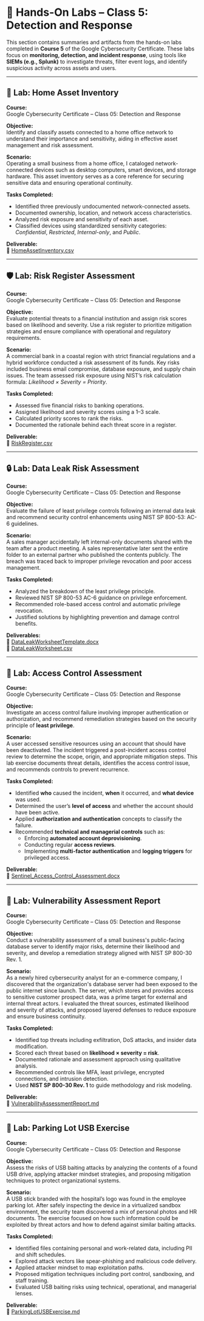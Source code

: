 # 🧪 Hands-On Labs – Class 5: Detection and Response

This section contains summaries and artifacts from the hands-on labs completed in **Course 5** of the Google Cybersecurity Certificate. These labs focus on **monitoring, detection, and incident response**, using tools like **SIEMs (e.g., Splunk)** to investigate threats, filter event logs, and identify suspicious activity across assets and users.

---

## 🧰 Lab: Home Asset Inventory

**Course:**  
Google Cybersecurity Certificate – Class 05: Detection and Response

**Objective:**  
Identify and classify assets connected to a home office network to understand their importance and sensitivity, aiding in effective asset management and risk assessment.

**Scenario:**  
Operating a small business from a home office, I cataloged network-connected devices such as desktop computers, smart devices, and storage hardware. This asset inventory serves as a core reference for securing sensitive data and ensuring operational continuity.

**Tasks Completed:**
- Identified three previously undocumented network-connected assets.
- Documented ownership, location, and network access characteristics.
- Analyzed risk exposure and sensitivity of each asset.
- Classified devices using standardized sensitivity categories: *Confidential*, *Restricted*, *Internal-only*, and *Public*.

**Deliverable:**  
📄 [HomeAssetInventory.csv](https://github.com/isaiahehlert/Portfolio/blob/main/Projects/Class-05-Detection-and-Response/HomeAssetInventory.csv)

---

## 🛡️ Lab: Risk Register Assessment

**Course:**  
Google Cybersecurity Certificate – Class 05: Detection and Response

**Objective:**  
Evaluate potential threats to a financial institution and assign risk scores based on likelihood and severity. Use a risk register to prioritize mitigation strategies and ensure compliance with operational and regulatory requirements.

**Scenario:**  
A commercial bank in a coastal region with strict financial regulations and a hybrid workforce conducted a risk assessment of its funds. Key risks included business email compromise, database exposure, and supply chain issues. The team assessed risk exposure using NIST’s risk calculation formula: *Likelihood × Severity = Priority*.

**Tasks Completed:**
- Assessed five financial risks to banking operations.
- Assigned likelihood and severity scores using a 1–3 scale.
- Calculated priority scores to rank the risks.
- Documented the rationale behind each threat score in a register.

**Deliverable:**  
📄 [RiskRegister.csv](https://github.com/isaiahehlert/Portfolio/blob/main/Projects/Class-05-Detection-and-Response/RiskRegister.csv)

---

## 🔒 Lab: Data Leak Risk Assessment

**Course:**  
Google Cybersecurity Certificate – Class 05: Detection and Response

**Objective:**  
Evaluate the failure of least privilege controls following an internal data leak and recommend security control enhancements using NIST SP 800-53: AC-6 guidelines.

**Scenario:**  
A sales manager accidentally left internal-only documents shared with the team after a product meeting. A sales representative later sent the entire folder to an external partner who published the contents publicly. The breach was traced back to improper privilege revocation and poor access management.

**Tasks Completed:**
- Analyzed the breakdown of the least privilege principle.
- Reviewed NIST SP 800-53 AC-6 guidance on privilege enforcement.
- Recommended role-based access control and automatic privilege revocation.
- Justified solutions by highlighting prevention and damage control benefits.

**Deliverables:**  
📄 [DataLeakWorksheetTemplate.docx](https://github.com/isaiahehlert/Portfolio/blob/main/Projects/Class-05-Detection-and-Response/DataLeakWorksheetTemplate.docx)  
📄 [DataLeakWorksheet.csv](https://github.com/isaiahehlert/Portfolio/blob/main/Projects/Class-05-Detection-and-Response/DataLeakWorksheet.csv)

---

## 🧩 Lab: Access Control Assessment

**Course:**  
Google Cybersecurity Certificate – Class 05: Detection and Response

**Objective:**  
Investigate an access control failure involving improper authentication or authorization, and recommend remediation strategies based on the security principle of **least privilege**.

**Scenario:**  
A user accessed sensitive resources using an account that should have been deactivated. The incident triggered a post-incident access control review to determine the scope, origin, and appropriate mitigation steps. This lab exercise documents threat details, identifies the access control issue, and recommends controls to prevent recurrence.

**Tasks Completed:**
- Identified **who** caused the incident, **when** it occurred, and **what device** was used.
- Determined the user’s **level of access** and whether the account should have been active.
- Applied **authorization and authentication** concepts to classify the failure.
- Recommended **technical and managerial controls** such as:
  - Enforcing **automated account deprovisioning**.
  - Conducting regular **access reviews**.
  - Implementing **multi-factor authentication** and **logging triggers** for privileged access.

**Deliverable:**  
📄 [Sentinel_Access_Control_Assessment.docx](https://github.com/isaiahehlert/Portfolio/blob/main/Projects/Class-05-Detection-and-Response/Sentinel_Access_Control_Assessment.docx)

---

## 🧮 Lab: Vulnerability Assessment Report

**Course:**  
Google Cybersecurity Certificate – Class 05: Detection and Response

**Objective:**  
Conduct a vulnerability assessment of a small business's public-facing database server to identify major risks, determine their likelihood and severity, and develop a remediation strategy aligned with NIST SP 800-30 Rev. 1.

**Scenario:**  
As a newly hired cybersecurity analyst for an e-commerce company, I discovered that the organization's database server had been exposed to the public internet since launch. The server, which stores and provides access to sensitive customer prospect data, was a prime target for external and internal threat actors. I evaluated the threat sources, estimated likelihood and severity of attacks, and proposed layered defenses to reduce exposure and ensure business continuity.

**Tasks Completed:**
- Identified top threats including exfiltration, DoS attacks, and insider data modification.
- Scored each threat based on **likelihood × severity = risk**.
- Documented rationale and assessment approach using qualitative analysis.
- Recommended controls like MFA, least privilege, encrypted connections, and intrusion detection.
- Used **NIST SP 800-30 Rev. 1** to guide methodology and risk modeling.

**Deliverable:**  
📄 [VulnerabilityAssessmentReport.md](https://github.com/isaiahehlert/Portfolio/blob/main/Projects/Class-05-Detection-and-Response/VulnerabilityAssessmentReport.md)

---

## 🧲 Lab: Parking Lot USB Exercise

**Course:**  
Google Cybersecurity Certificate – Class 05: Detection and Response

**Objective:**  
Assess the risks of USB baiting attacks by analyzing the contents of a found USB drive, applying attacker mindset strategies, and proposing mitigation techniques to protect organizational systems.

**Scenario:**  
A USB stick branded with the hospital’s logo was found in the employee parking lot. After safely inspecting the device in a virtualized sandbox environment, the security team discovered a mix of personal photos and HR documents. The exercise focused on how such information could be exploited by threat actors and how to defend against similar baiting attacks.

**Tasks Completed:**
- Identified files containing personal and work-related data, including PII and shift schedules.
- Explored attack vectors like spear-phishing and malicious code delivery.
- Applied attacker mindset to map exploitation paths.
- Proposed mitigation techniques including port control, sandboxing, and staff training.
- Evaluated USB baiting risks using technical, operational, and managerial lenses.

**Deliverable:**  
📄 [ParkingLotUSBExercise.md](https://github.com/isaiahehlert/Portfolio/blob/main/Projects/Class-05-Detection-and-Response/ParkingLotUSBExercise.md)
